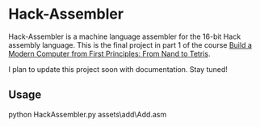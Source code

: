 # Hack-Assembler
Hack-Assembler is a machine language assembler for the 16-bit Hack assembly language. This is the final project in part 1 of the course [Build a Modern Computer from First Principles: From Nand to Tetris](https://www.coursera.org/learn/build-a-computer).

I plan to update this project soon with documentation. Stay tuned!

## Usage
python HackAssembler.py assets\add\Add.asm
